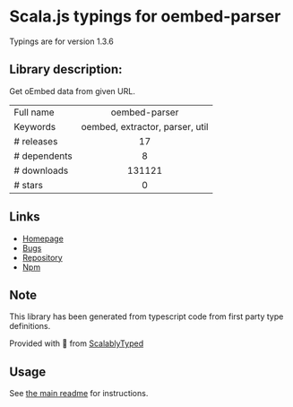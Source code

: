 
# Scala.js typings for oembed-parser

Typings are for version 1.3.6

## Library description:
Get oEmbed data from given URL.

|                    |                 |
| ------------------ | :-------------: |
| Full name          | oembed-parser |
| Keywords           | oembed, extractor, parser, util |
| # releases         | 17 |
| # dependents       | 8 |
| # downloads        | 131121 |
| # stars            | 0 |

## Links
- [Homepage](https://www.npmjs.com/package/oembed-parser)
- [Bugs](https://github.com/ndaidong/oembed-parser/issues)
- [Repository](https://github.com/ndaidong/oembed-parser)
- [Npm](https://www.npmjs.com/package/oembed-parser)
    


## Note
This library has been generated from typescript code from first party type definitions.

Provided with :purple_heart: from [ScalablyTyped](https://github.com/oyvindberg/ScalablyTyped)

## Usage
See [the main readme](../../readme.md) for instructions.


